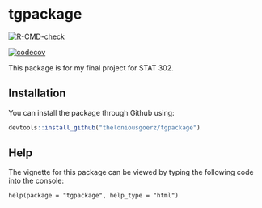 
# tgpackage

<!-- badges: start -->
[![R-CMD-check](https://github.com/theloniousgoerz/tgpackage/workflows/R-CMD-check/badge.svg)](https://github.com/theloniousgoerz/tgpackage/actions)

[![codecov](https://codecov.io/gh/theloniousgoerz/tgpackage/branch/master/graph/badge.svg?token=2EYXZU3UBS)](https://codecov.io/gh/theloniousgoerz/tgpackage)
<!-- badges: end -->

This package is for my final project for STAT 302.

## Installation

You can install the package through Github using:

``` r
devtools::install_github("theloniousgoerz/tgpackage")
```

## Help 

The vignette for this package can be viewed by typing the following code into the console:

```{r}
help(package = "tgpackage", help_type = "html")

```
